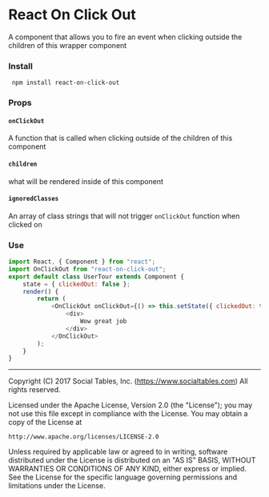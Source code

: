 # React On Click Out

A component that allows you to fire an event when clicking outside the children of this wrapper component

### Install
` npm install react-on-click-out`

###  Props

#### `onClickOut`
A function that is called when clicking outside of the children of this component
#### `children`
what will be rendered inside of this component
#### `ignoredClasses`
An array of class strings that will not trigger `onClickOut` function when clicked on


### Use

```js
import React, { Component } from "react";
import OnClickOut from "react-on-click-out";
export default class UserTour extends Component {
	state = { clickedOut: false };
	render() {
		return (
			<OnClickOut onClickOut={() => this.setState({ clickedOut: true })}>
				<div>
					Wow great job
				</div>
			</OnClickOut>
		);
	}
}
```

- - -

Copyright (C) 2017 Social Tables, Inc. (https://www.socialtables.com) All rights reserved.

Licensed under the Apache License, Version 2.0 (the "License"); you may not use this file except in compliance with the License. You may obtain a copy of the License at

	http://www.apache.org/licenses/LICENSE-2.0

Unless required by applicable law or agreed to in writing, software distributed under the License is distributed on an "AS IS" BASIS, WITHOUT WARRANTIES OR CONDITIONS OF ANY KIND, either express or implied. See the License for the specific language governing permissions and limitations under the License.
